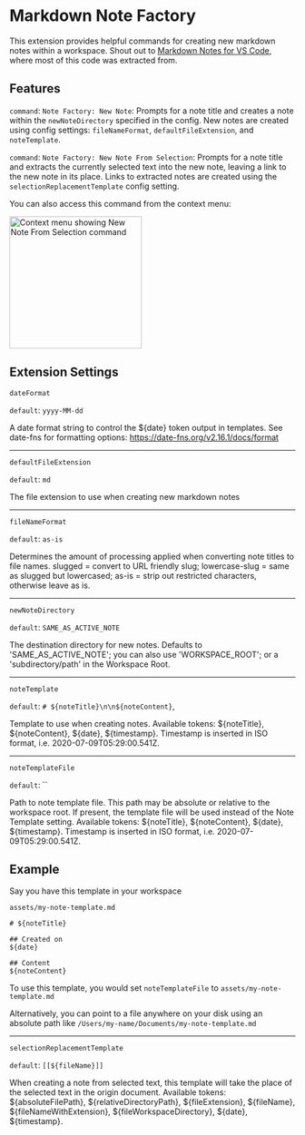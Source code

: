 # Markdown Note Factory

This extension provides helpful commands for creating new markdown notes within a workspace. Shout out to [Markdown Notes for VS Code](https://github.com/kortina/vscode-markdown-notes), where most of this code was extracted from. 


## Features

`command`: `Note Factory: New Note`: Prompts for a note title and creates a note within the `newNoteDirectory` specified in the config. New notes are created using config settings: `fileNameFormat`, `defaultFileExtension`, and `noteTemplate`.

`command`: `Note Factory: New Note From Selection`: Prompts for a note title and extracts the currently selected text into the new note, leaving a link to the new note in its place. Links to extracted notes are created using the `selectionReplacementTemplate` config setting.

You can also access this command from the context menu:

<img src="https://github.com/mgmeyers/vscode-markdown-note-factory/raw/main/assets/context-menu.png" alt="Context menu showing New Note From Selection command" width="233" />


## Extension Settings


`dateFormat`

`default`: `yyyy-MM-dd`

A date format string to control the ${date} token output in templates. See date-fns for formatting options: https://date-fns.org/v2.16.1/docs/format

---    

`defaultFileExtension`

`default`: `md`

The file extension to use when creating new markdown notes
    
---    

`fileNameFormat`

`default`: `as-is`

Determines the amount of processing applied when converting note titles to file names. slugged = convert to URL friendly slug; lowercase-slug = same as slugged but lowercased; as-is = strip out restricted characters, otherwise leave as is.

---    

`newNoteDirectory`

`default`: `SAME_AS_ACTIVE_NOTE`

The destination directory for new notes. Defaults to 'SAME_AS_ACTIVE_NOTE'; you can also use 'WORKSPACE_ROOT'; or a 'subdirectory/path' in the Workspace Root.

---    

`noteTemplate`

`default`: `# ${noteTitle}\n\n${noteContent}`,

Template to use when creating notes. Available tokens: ${noteTitle}, ${noteContent}, ${date}, ${timestamp}. Timestamp is inserted in ISO format, i.e. 2020-07-09T05:29:00.541Z.

---

`noteTemplateFile`

`default`: ``

Path to note template file. This path may be absolute or relative to the workspace root. If present, the template file will be used instead of the Note Template setting. Available tokens: ${noteTitle}, ${noteContent}, ${date}, ${timestamp}. Timestamp is inserted in ISO format, i.e. 2020-07-09T05:29:00.541Z.

## Example

Say you have this template in your workspace

`assets/my-note-template.md`
```
# ${noteTitle}

## Created on
${date}

## Content
${noteContent}
```

To use this template, you would set `noteTemplateFile` to `assets/my-note-template.md`

Alternatively, you can point to a file anywhere on your disk using an absolute path like `/Users/my-name/Documents/my-note-template.md`

---

`selectionReplacementTemplate`

`default`: `[[${fileName}]]`

When creating a note from selected text, this template will take the place of the selected text in the origin document. Available tokens: ${absoluteFilePath}, ${relativeDirectoryPath}, ${fileExtension}, ${fileName}, ${fileNameWithExtension}, ${fileWorkspaceDirectory}, ${date}, ${timestamp}.
